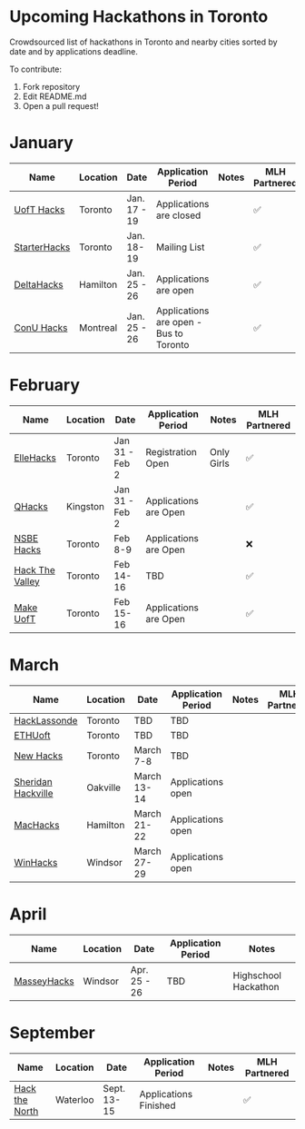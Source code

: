 # Upcoming Hackathons in Toronto
Crowdsourced list of hackathons in Toronto and nearby cities sorted by date and by applications deadline.

To contribute:
 1. Fork repository
 2. Edit README.md
 3. Open a pull request!


# January

 | Name  |  Location | Date | Application Period |  Notes | MLH Partnered |
 |---|---|---|---|---|---|
 | [UofT Hacks](https://uofthacks.com/)  | Toronto | Jan. 17 - 19 | Applications are closed |  | :white_check_mark: |
 | [StarterHacks](https://www.starterhacks.ca)  | Toronto | Jan. 18-19 | Mailing List |  | :white_check_mark: |
 | [DeltaHacks](https://www.deltahacks.com/) | Hamilton | Jan. 25 - 26 | Applications are open |  | :white_check_mark: |
 | [ConU Hacks](https://conuhacks.io)  | Montreal | Jan. 25 - 26 | Applications are open - Bus to Toronto |  | :white_check_mark: |

 

# February

 | Name  |  Location | Date | Application Period |  Notes | MLH Partnered |
 |---|---|---|---|---|---|
 | [ElleHacks](https://ellehacks.com/) | Toronto | Jan 31 - Feb 2 | Registration Open | Only Girls | :white_check_mark: |
 | [QHacks](https://qhacks.io/)  | Kingston | Jan 31 - Feb 2 | Applications are Open |   | :white_check_mark: |
 | [NSBE Hacks](http://www.nsbehacksuoft.ca)  | Toronto | Feb 8-9 | Applications are Open |   | :x: |
 | [Hack The Valley](https://hackthevalley.io/)  | Toronto | Feb 14-16 | TBD |   | :white_check_mark: |
 | [Make UofT](https://ieee.utoronto.ca/makeuoft/)  | Toronto | Feb 15-16 | Applications are Open |   | :white_check_mark: |


# March

 | Name  |  Location | Date | Application Period |  Notes | MLH Partnered |
 |---|---|---|---|---|---|
 | [HackLassonde](http://hacklassonde.ca/)  | Toronto | TBD | TBD |   |
 | [ETHUoft](https://www.ethuoft.ca)  | Toronto | TBD | TBD |  |
 | [New Hacks](https://ieee.utoronto.ca/#/)  | Toronto | March 7-8 | TBD |  |
 | [Sheridan Hackville]( https://www.hackville.io/)  | Oakville | March 13-14 | Applications open |   |
 | [MacHacks]( https://www.machacks.ca/)  | Hamilton | March 21-22 | Applications open |   |
 | [WinHacks]( https://winhacks.ca/)  | Windsor | March 27-29 | Applications open |   |


# April

 | Name  |  Location | Date | Application Period |  Notes |
 |---|---|---|---|---|
 | [MasseyHacks](https://masseyhacks.ca/)  | Windsor | Apr. 25 - 26 | TBD |  Highschool Hackathon |


# September
 
 | Name  |  Location | Date | Application Period |  Notes | MLH Partnered |
 |---|---|---|---|---|---|
 | [Hack the North](https://hackthenorth.com/)  |  Waterloo | Sept. 13-15  |  Applications Finished |   | :white_check_mark: |




